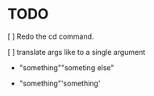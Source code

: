 # TODO

[ ] Redo the cd command.

[ ] translate args like to a single argument

- "something""someting else"

- "something"'something'
